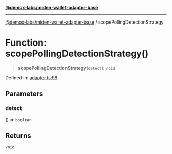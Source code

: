 [**@demox-labs/miden-wallet-adapter-base**](../README.md)

***

[@demox-labs/miden-wallet-adapter-base](../globals.md) / scopePollingDetectionStrategy

# Function: scopePollingDetectionStrategy()

> **scopePollingDetectionStrategy**(`detect`): `void`

Defined in: [adapter.ts:98](https://github.com/demox-labs/miden-wallet-adapter/blob/1ef8b04773cb8b7272bbf6a4eb810ab074d47de8/packages/core/base/adapter.ts#L98)

## Parameters

### detect

() => `boolean`

## Returns

`void`
